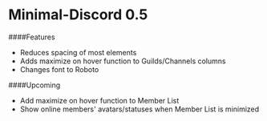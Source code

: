 # Minimal-Discord 0.5

####Features
* Reduces spacing of most elements
* Adds maximize on hover function to Guilds/Channels columns
* Changes font to Roboto

####Upcoming
* Add maximize on hover function to Member List
* Show online members' avatars/statuses when Member List is minimized
